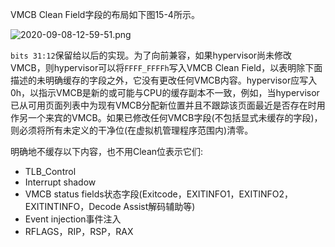 

VMCB Clean Field字段的布局如下图15-4所示。

![2020-09-08-12-59-51.png](./images/2020-09-08-12-59-51.png)

`bits 31:12`保留给以后的实现。为了向前兼容，如果hypervisor尚未修改VMCB，则hypervisor可以将`FFFF_FFFFh`写入VMCB Clean Field，以表明除下面描述的未明确缓存的字段之外，它没有更改任何VMCB内容。hypervisor应写入0h，以指示VMCB是新的或可能与CPU的缓存副本不一致，例如，当hypervisor已从可用页面列表中为现有VMCB分配新位置并且不跟踪该页面最近是否存在时用作另一个来宾的VMCB。如果已修改任何VMCB字段(不包括显式未缓存的字段)，则必须将所有未定义的干净位(在虚拟机管理程序范围内)清零。

明确地不缓存以下内容，也不用Clean位表示它们: 

* TLB_Control
* Interrupt shadow
* VMCB status fields状态字段(Exitcode，EXITINFO1，EXITINFO2，EXITINTINFO，Decode Assist解码辅助等)
* Event injection事件注入
* RFLAGS，RIP，RSP，RAX